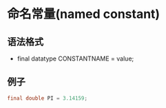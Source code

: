 # 命名常量(named constant)

## 语法格式

- final datatype CONSTANTNAME = value;

## 例子

```java
final double PI = 3.14159;
```
